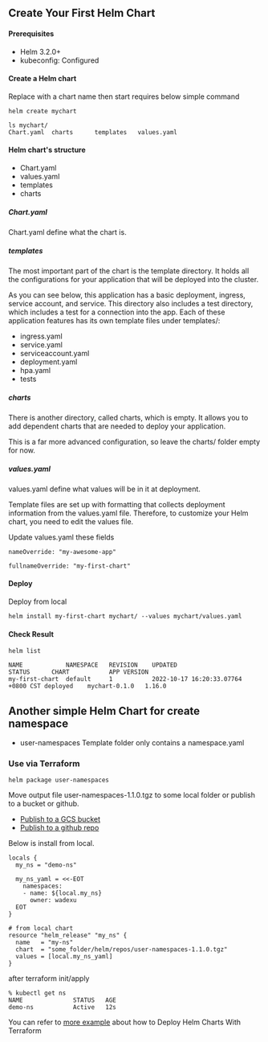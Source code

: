 ## Create Your First Helm Chart

#### Prerequisites
* Helm 3.2.0+
* kubeconfig: Configured


#### Create a Helm chart
Replace with a chart name then start requires below simple command
```
helm create mychart

ls mychart/
Chart.yaml	charts		templates	values.yaml
```

#### Helm chart's structure
* Chart.yaml
* values.yaml
* templates
* charts

##### Chart.yaml
Chart.yaml define what the chart is.


##### templates
The most important part of the chart is the template directory. 
It holds all the configurations for your application that will be deployed into the cluster.

As you can see below, this application has a basic deployment, ingress, service account, and service. This directory also includes a test directory, which includes a test for a connection into the app. Each of these application features has its own template files under templates/:

* ingress.yaml
* service.yaml
* serviceaccount.yaml
* deployment.yaml
* hpa.yaml
* tests

##### charts
There is another directory, called charts, which is empty. It allows you to add dependent charts that are needed to deploy your application.

This is a far more advanced configuration, so leave the charts/ folder empty for now.


##### values.yaml
values.yaml define what values will be in it at deployment.

Template files are set up with formatting that collects deployment information from the values.yaml file. Therefore, to customize your Helm chart, you need to edit the values file. 

Update values.yaml these fields
```
nameOverride: "my-awesome-app"

fullnameOverride: "my-first-chart"
```

#### Deploy
Deploy from local
```
helm install my-first-chart mychart/ --values mychart/values.yaml 
```

#### Check Result
```
helm list

NAME          	NAMESPACE	REVISION	UPDATED                            	STATUS  	CHART        	APP VERSION
my-first-chart	default  	1       	2022-10-17 16:20:33.07764 +0800 CST	deployed	mychart-0.1.0	1.16.0  

```

## Another simple Helm Chart for create namespace
* user-namespaces
Template folder only contains a namespace.yaml

### Use via Terraform
```
helm package user-namespaces
```
Move output file user-namespaces-1.1.0.tgz to some local folder or publish to a bucket or github.
* [Publish to a GCS bucket](https://github.com/hayorov/helm-gcs)
* [Publish to a github repo](https://medium.com/containerum/how-to-make-and-share-your-own-helm-package-50ae40f6c221)

Below is install from local.
```
locals {
  my_ns = "demo-ns"

  my_ns_yaml = <<-EOT
    namespaces:
    - name: ${local.my_ns}
      owner: wadexu
  EOT
}

# from local chart
resource "helm_release" "my_ns" {
  name   = "my-ns"
  chart  = "some_folder/helm/repos/user-namespaces-1.1.0.tgz"
  values = [local.my_ns_yaml]
}
```

after terraform init/apply
```
% kubectl get ns                                     
NAME              STATUS   AGE
demo-ns           Active   12s
```

You can refer to [more example](../../../Emissary/terraform_helm_install/dev/emissary.tf) about how to Deploy Helm Charts With Terraform

<br>
